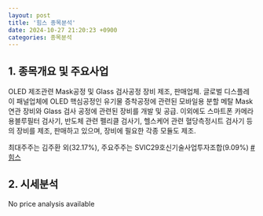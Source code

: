 ```yaml
---
layout: post
title: '힘스 종목분석'
date: 2024-10-27 21:20:23 +0900
categories: 종목분석
---
```


## 1. 종목개요 및 주요사업

OLED 제조관련 Mask공정 및 Glass 검사공정 장비 제조, 판매업체. 글로벌 디스플레이 패널업체에 OLED 핵심공정인 유기물 증착공정에 관련된 모바일용 분할 메탈 Mask 연관 장비와 Glass 검사 공정에 관련된 장비를 개발 및 공급. 이외에도 스마트폰 카메라용블루필터 검사기, 반도체 관련 펠리클 검사기, 헬스케어 관련 혈당측정시트 검사기 등의 장비를 제조, 판매하고 있으며, 장비에 필요한 각종 모듈도 제조.

최대주주는 김주환 외(32.17%), 주요주주는 SVIC29호신기술사업투자조합(9.09%)
[#힘스](#)

## 2. 시세분석

No price analysis available
